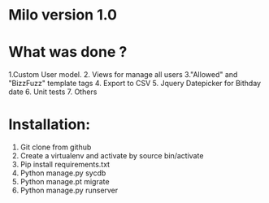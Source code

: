 
Milo version 1.0
====

What was done ? 
====

1.Custom User model.
2. Views for manage all users
3."Allowed" and "BizzFuzz" template tags
4. Export to CSV
5. Jquery Datepicker for Bithday date
6. Unit tests
7. Others

Installation:
====

1. Git clone from github
2. Create a virtualenv and activate by source bin/activate
3. Pip install requirements.txt
4. Python manage.py sycdb
5. Python manage.pt migrate
6. Python manage.py runserver

